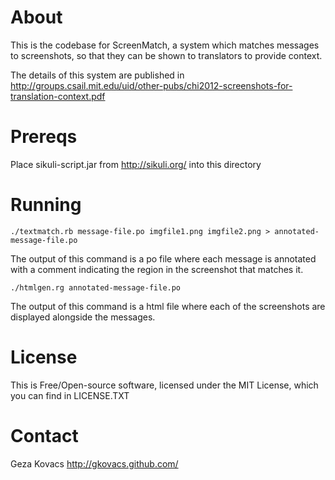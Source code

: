 # About

This is the codebase for ScreenMatch, a system which matches messages to screenshots, so that they can be shown to translators to provide context.

The details of this system are published in http://groups.csail.mit.edu/uid/other-pubs/chi2012-screenshots-for-translation-context.pdf

# Prereqs

Place sikuli-script.jar from http://sikuli.org/ into this directory

# Running

    ./textmatch.rb message-file.po imgfile1.png imgfile2.png > annotated-message-file.po

The output of this command is a po file where each message is annotated with a comment indicating the region in the screenshot that matches it.

    ./htmlgen.rg annotated-message-file.po

The output of this command is a html file where each of the screenshots are displayed alongside the messages.

# License

This is Free/Open-source software, licensed under the MIT License, which you can find in LICENSE.TXT

# Contact

Geza Kovacs http://gkovacs.github.com/
